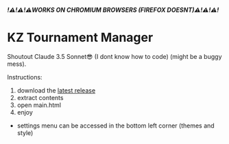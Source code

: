***!⚠️!⚠️!⚠️WORKS ON CHROMIUM BROWSERS (FIREFOX DOESNT)⚠️!⚠️!⚠️!***

# KZ Tournament Manager

Shoutout Claude 3.5 Sonnet😎 (I dont know how to code) (might be a buggy mess).

Instructions: 
1. download the [latest release](https://github.com/jakkekz/FFAKZ/releases/latest)
2. extract contents
3. open main.html
4. enjoy

- settings menu can be accessed in the bottom left corner (themes and style)

